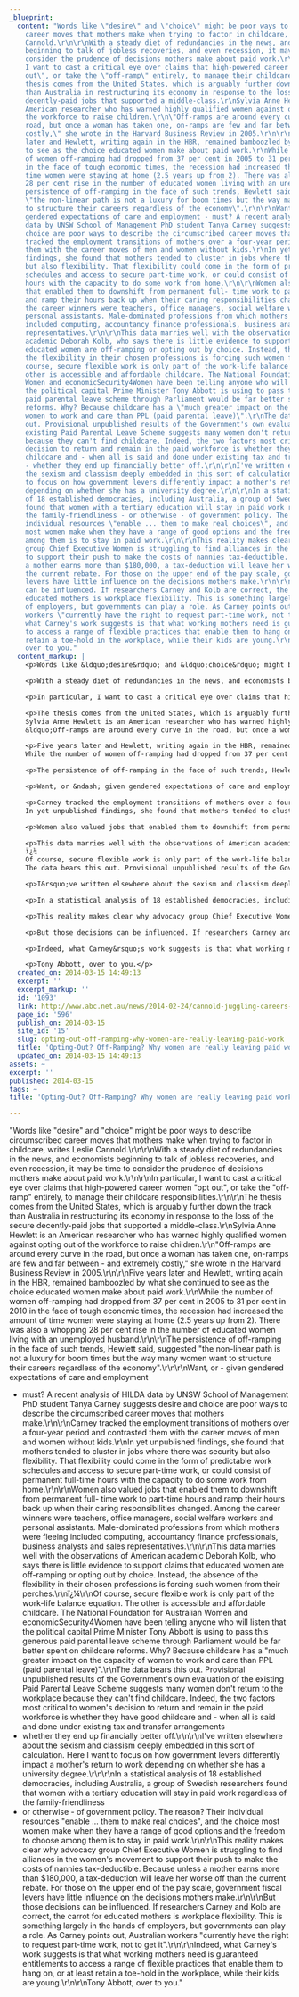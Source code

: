 ```yaml
---
_blueprint:
  content: "Words like \"desire\" and \"choice\" might be poor ways to describe circumscribed
    career moves that mothers make when trying to factor in childcare, writes Leslie
    Cannold.\r\n\r\nWith a steady diet of redundancies in the news, and economists
    beginning to talk of jobless recoveries, and even recession, it may be time to
    consider the prudence of decisions mothers make about paid work.\r\n\r\nIn particular,
    I want to cast a critical eye over claims that high-powered career women \"opt
    out\", or take the \"off-ramp\" entirely, to manage their childcare responsibilities.\r\n\r\nThe
    thesis comes from the United States, which is arguably further down the track
    than Australia in restructuring its economy in response to the loss of the secure
    decently-paid jobs that supported a middle-class.\r\nSylvia Anne Hewlett is an
    American researcher who has warned highly qualified women against opting out of
    the workforce to raise children.\r\n\"Off-ramps are around every curve in the
    road, but once a woman has taken one, on-ramps are few and far between - and extremely
    costly,\" she wrote in the Harvard Business Review in 2005.\r\n\r\nFive years
    later and Hewlett, writing again in the HBR, remained bamboozled by what she continued
    to see as the choice educated women make about paid work.\r\nWhile the number
    of women off-ramping had dropped from 37 per cent in 2005 to 31 per cent in 2010
    in the face of tough economic times, the recession had increased the amount of
    time women were staying at home (2.5 years up from 2). There was also a whopping
    28 per cent rise in the number of educated women living with an unemployed husband.\r\n\r\nThe
    persistence of off-ramping in the face of such trends, Hewlett said, suggested
    \"the non-linear path is not a luxury for boom times but the way many women want
    to structure their careers regardless of the economy\".\r\n\r\nWant, or - given
    gendered expectations of care and employment - must? A recent analysis of HILDA
    data by UNSW School of Management PhD student Tanya Carney suggests desire and
    choice are poor ways to describe the circumscribed career moves that mothers make.\r\n\r\nCarney
    tracked the employment transitions of mothers over a four-year period and contrasted
    them with the career moves of men and women without kids.\r\nIn yet unpublished
    findings, she found that mothers tended to cluster in jobs where there was security
    but also flexibility. That flexibility could come in the form of predictable work
    schedules and access to secure part-time work, or could consist of permanent full-time
    hours with the capacity to do some work from home.\r\n\r\nWomen also valued jobs
    that enabled them to downshift from permanent full- time work to part-time hours
    and ramp their hours back up when their caring responsibilities changed. Among
    the career winners were teachers, office managers, social welfare workers and
    personal assistants. Male-dominated professions from which mothers were fleeing
    included computing, accountancy finance professionals, business analysts and sales
    representatives.\r\n\r\nThis data marries well with the observations of American
    academic Deborah Kolb, who says there is little evidence to support claims that
    educated women are off-ramping or opting out by choice. Instead, the absence of
    the flexibility in their chosen professions is forcing such women from their perches.\r\nï¿¼\r\nOf
    course, secure flexible work is only part of the work-life balance equation. The
    other is accessible and affordable childcare. The National Foundation for Australian
    Women and economicSecurity4Women have been telling anyone who will listen that
    the political capital Prime Minister Tony Abbott is using to pass this generous
    paid parental leave scheme through Parliament would be far better spent on childcare
    reforms. Why? Because childcare has a \"much greater impact on the capacity of
    women to work and care than PPL (paid parental leave)\".\r\nThe data bears this
    out. Provisional unpublished results of the Government's own evaluation of the
    existing Paid Parental Leave Scheme suggests many women don't return to the workplace
    because they can't find childcare. Indeed, the two factors most critical to women's
    decision to return and remain in the paid workforce is whether they have good
    childcare and - when all is said and done under existing tax and transfer arrangements
    - whether they end up financially better off.\r\n\r\nI've written elsewhere about
    the sexism and classism deeply embedded in this sort of calculation. Here I want
    to focus on how government levers differently impact a mother's return to work
    depending on whether she has a university degree.\r\n\r\nIn a statistical analysis
    of 18 established democracies, including Australia, a group of Swedish researchers
    found that women with a tertiary education will stay in paid work regardless of
    the family-friendliness - or otherwise - of government policy. The reason? Their
    individual resources \"enable ... them to make real choices\", and the choice
    most women make when they have a range of good options and the freedom to choose
    among them is to stay in paid work.\r\n\r\nThis reality makes clear why advocacy
    group Chief Executive Women is struggling to find alliances in the women's movement
    to support their push to make the costs of nannies tax-deductible. Because unless
    a mother earns more than $180,000, a tax-deduction will leave her worse off than
    the current rebate. For those on the upper end of the pay scale, government fiscal
    levers have little influence on the decisions mothers make.\r\n\r\nBut those decisions
    can be influenced. If researchers Carney and Kolb are correct, the carrot for
    educated mothers is workplace flexibility. This is something largely in the hands
    of employers, but governments can play a role. As Carney points out, Australian
    workers \"currently have the right to request part-time work, not to get it\".\r\n\r\nIndeed,
    what Carney's work suggests is that what working mothers need is guaranteed entitlements
    to access a range of flexible practices that enable them to hang on, or at least
    retain a toe-hold in the workplace, while their kids are young.\r\n\r\nTony Abbott,
    over to you."
  content_markup: |
    <p>Words like &ldquo;desire&rdquo; and &ldquo;choice&rdquo; might be poor ways to describe circumscribed career moves that mothers make when trying to factor in childcare, writes Leslie Cannold.</p>

    <p>With a steady diet of redundancies in the news, and economists beginning to talk of jobless recoveries, and even recession, it may be time to consider the prudence of decisions mothers make about paid work.</p>

    <p>In particular, I want to cast a critical eye over claims that high-powered career women &ldquo;opt out&rdquo;, or take the &ldquo;off-ramp&rdquo; entirely, to manage their childcare responsibilities.</p>

    <p>The thesis comes from the United States, which is arguably further down the track than Australia in restructuring its economy in response to the loss of the secure decently-paid jobs that supported a middle-class.
    Sylvia Anne Hewlett is an American researcher who has warned highly qualified women against opting out of the workforce to raise children.
    &ldquo;Off-ramps are around every curve in the road, but once a woman has taken one, on-ramps are few and far between &ndash; and extremely costly,&rdquo; she wrote in the Harvard Business Review in 2005.</p>

    <p>Five years later and Hewlett, writing again in the HBR, remained bamboozled by what she continued to see as the choice educated women make about paid work.
    While the number of women off-ramping had dropped from 37 per cent in 2005 to 31 per cent in 2010 in the face of tough economic times, the recession had increased the amount of time women were staying at home (2.5 years up from 2). There was also a whopping 28 per cent rise in the number of educated women living with an unemployed husband.</p>

    <p>The persistence of off-ramping in the face of such trends, Hewlett said, suggested &ldquo;the non-linear path is not a luxury for boom times but the way many women want to structure their careers regardless of the economy&rdquo;.</p>

    <p>Want, or &ndash; given gendered expectations of care and employment &ndash; must? A recent analysis of HILDA data by UNSW School of Management PhD student Tanya Carney suggests desire and choice are poor ways to describe the circumscribed career moves that mothers make.</p>

    <p>Carney tracked the employment transitions of mothers over a four-year period and contrasted them with the career moves of men and women without kids.
    In yet unpublished findings, she found that mothers tended to cluster in jobs where there was security but also flexibility. That flexibility could come in the form of predictable work schedules and access to secure part-time work, or could consist of permanent full-time hours with the capacity to do some work from home.</p>

    <p>Women also valued jobs that enabled them to downshift from permanent full- time work to part-time hours and ramp their hours back up when their caring responsibilities changed. Among the career winners were teachers, office managers, social welfare workers and personal assistants. Male-dominated professions from which mothers were fleeing included computing, accountancy finance professionals, business analysts and sales representatives.</p>

    <p>This data marries well with the observations of American academic Deborah Kolb, who says there is little evidence to support claims that educated women are off-ramping or opting out by choice. Instead, the absence of the flexibility in their chosen professions is forcing such women from their perches.
    ï¿¼
    Of course, secure flexible work is only part of the work-life balance equation. The other is accessible and affordable childcare. The National Foundation for Australian Women and economicSecurity4Women have been telling anyone who will listen that the political capital Prime Minister Tony Abbott is using to pass this generous paid parental leave scheme through Parliament would be far better spent on childcare reforms. Why? Because childcare has a &ldquo;much greater impact on the capacity of women to work and care than PPL (paid parental leave)&rdquo;.
    The data bears this out. Provisional unpublished results of the Government&rsquo;s own evaluation of the existing Paid Parental Leave Scheme suggests many women don&rsquo;t return to the workplace because they can&rsquo;t find childcare. Indeed, the two factors most critical to women&rsquo;s decision to return and remain in the paid workforce is whether they have good childcare and &ndash; when all is said and done under existing tax and transfer arrangements &ndash; whether they end up financially better off.</p>

    <p>I&rsquo;ve written elsewhere about the sexism and classism deeply embedded in this sort of calculation. Here I want to focus on how government levers differently impact a mother&rsquo;s return to work depending on whether she has a university degree.</p>

    <p>In a statistical analysis of 18 established democracies, including Australia, a group of Swedish researchers found that women with a tertiary education will stay in paid work regardless of the family-friendliness &ndash; or otherwise &ndash; of government policy. The reason? Their individual resources &ldquo;enable &hellip; them to make real choices&rdquo;, and the choice most women make when they have a range of good options and the freedom to choose among them is to stay in paid work.</p>

    <p>This reality makes clear why advocacy group Chief Executive Women is struggling to find alliances in the women&rsquo;s movement to support their push to make the costs of nannies tax-deductible. Because unless a mother earns more than $180,000, a tax-deduction will leave her worse off than the current rebate. For those on the upper end of the pay scale, government fiscal levers have little influence on the decisions mothers make.</p>

    <p>But those decisions can be influenced. If researchers Carney and Kolb are correct, the carrot for educated mothers is workplace flexibility. This is something largely in the hands of employers, but governments can play a role. As Carney points out, Australian workers &ldquo;currently have the right to request part-time work, not to get it&rdquo;.</p>

    <p>Indeed, what Carney&rsquo;s work suggests is that what working mothers need is guaranteed entitlements to access a range of flexible practices that enable them to hang on, or at least retain a toe-hold in the workplace, while their kids are young.</p>

    <p>Tony Abbott, over to you.</p>
  created_on: 2014-03-15 14:49:13
  excerpt: ''
  excerpt_markup: ''
  id: '1093'
  link: http://www.abc.net.au/news/2014-02-24/cannold-juggling-careers-childcare-and-choice/5278702
  page_id: '596'
  publish_on: 2014-03-15
  site_id: '15'
  slug: opting-out-off-ramping-why-women-are-really-leaving-paid-work
  title: 'Opting-Out? Off-Ramping? Why women are really leaving paid work '
  updated_on: 2014-03-15 14:49:13
assets: ~
excerpt: ''
published: 2014-03-15
tags: ~
title: 'Opting-Out? Off-Ramping? Why women are really leaving paid work '

---
```


"Words like \"desire\" and \"choice\" might be poor ways to describe circumscribed
  career moves that mothers make when trying to factor in childcare, writes Leslie
  Cannold.\r\n\r\nWith a steady diet of redundancies in the news, and economists beginning
  to talk of jobless recoveries, and even recession, it may be time to consider the
  prudence of decisions mothers make about paid work.\r\n\r\nIn particular, I want
  to cast a critical eye over claims that high-powered career women \"opt out\", or
  take the \"off-ramp\" entirely, to manage their childcare responsibilities.\r\n\r\nThe
  thesis comes from the United States, which is arguably further down the track than
  Australia in restructuring its economy in response to the loss of the secure decently-paid
  jobs that supported a middle-class.\r\nSylvia Anne Hewlett is an American researcher
  who has warned highly qualified women against opting out of the workforce to raise
  children.\r\n\"Off-ramps are around every curve in the road, but once a woman has
  taken one, on-ramps are few and far between - and extremely costly,\" she wrote
  in the Harvard Business Review in 2005.\r\n\r\nFive years later and Hewlett, writing
  again in the HBR, remained bamboozled by what she continued to see as the choice
  educated women make about paid work.\r\nWhile the number of women off-ramping had
  dropped from 37 per cent in 2005 to 31 per cent in 2010 in the face of tough economic
  times, the recession had increased the amount of time women were staying at home
  (2.5 years up from 2). There was also a whopping 28 per cent rise in the number
  of educated women living with an unemployed husband.\r\n\r\nThe persistence of off-ramping
  in the face of such trends, Hewlett said, suggested \"the non-linear path is not
  a luxury for boom times but the way many women want to structure their careers regardless
  of the economy\".\r\n\r\nWant, or - given gendered expectations of care and employment
  - must? A recent analysis of HILDA data by UNSW School of Management PhD student
  Tanya Carney suggests desire and choice are poor ways to describe the circumscribed
  career moves that mothers make.\r\n\r\nCarney tracked the employment transitions
  of mothers over a four-year period and contrasted them with the career moves of
  men and women without kids.\r\nIn yet unpublished findings, she found that mothers
  tended to cluster in jobs where there was security but also flexibility. That flexibility
  could come in the form of predictable work schedules and access to secure part-time
  work, or could consist of permanent full-time hours with the capacity to do some
  work from home.\r\n\r\nWomen also valued jobs that enabled them to downshift from
  permanent full- time work to part-time hours and ramp their hours back up when their
  caring responsibilities changed. Among the career winners were teachers, office
  managers, social welfare workers and personal assistants. Male-dominated professions
  from which mothers were fleeing included computing, accountancy finance professionals,
  business analysts and sales representatives.\r\n\r\nThis data marries well with
  the observations of American academic Deborah Kolb, who says there is little evidence
  to support claims that educated women are off-ramping or opting out by choice. Instead,
  the absence of the flexibility in their chosen professions is forcing such women
  from their perches.\r\nï¿¼\r\nOf course, secure flexible work is only part of the
  work-life balance equation. The other is accessible and affordable childcare. The
  National Foundation for Australian Women and economicSecurity4Women have been telling
  anyone who will listen that the political capital Prime Minister Tony Abbott is
  using to pass this generous paid parental leave scheme through Parliament would
  be far better spent on childcare reforms. Why? Because childcare has a \"much greater
  impact on the capacity of women to work and care than PPL (paid parental leave)\".\r\nThe
  data bears this out. Provisional unpublished results of the Government's own evaluation
  of the existing Paid Parental Leave Scheme suggests many women don't return to the
  workplace because they can't find childcare. Indeed, the two factors most critical
  to women's decision to return and remain in the paid workforce is whether they have
  good childcare and - when all is said and done under existing tax and transfer arrangements
  - whether they end up financially better off.\r\n\r\nI've written elsewhere about
  the sexism and classism deeply embedded in this sort of calculation. Here I want
  to focus on how government levers differently impact a mother's return to work depending
  on whether she has a university degree.\r\n\r\nIn a statistical analysis of 18 established
  democracies, including Australia, a group of Swedish researchers found that women
  with a tertiary education will stay in paid work regardless of the family-friendliness
  - or otherwise - of government policy. The reason? Their individual resources \"enable
  ... them to make real choices\", and the choice most women make when they have a
  range of good options and the freedom to choose among them is to stay in paid work.\r\n\r\nThis
  reality makes clear why advocacy group Chief Executive Women is struggling to find
  alliances in the women's movement to support their push to make the costs of nannies
  tax-deductible. Because unless a mother earns more than $180,000, a tax-deduction
  will leave her worse off than the current rebate. For those on the upper end of
  the pay scale, government fiscal levers have little influence on the decisions mothers
  make.\r\n\r\nBut those decisions can be influenced. If researchers Carney and Kolb
  are correct, the carrot for educated mothers is workplace flexibility. This is something
  largely in the hands of employers, but governments can play a role. As Carney points
  out, Australian workers \"currently have the right to request part-time work, not
  to get it\".\r\n\r\nIndeed, what Carney's work suggests is that what working mothers
  need is guaranteed entitlements to access a range of flexible practices that enable
  them to hang on, or at least retain a toe-hold in the workplace, while their kids
  are young.\r\n\r\nTony Abbott, over to you."
